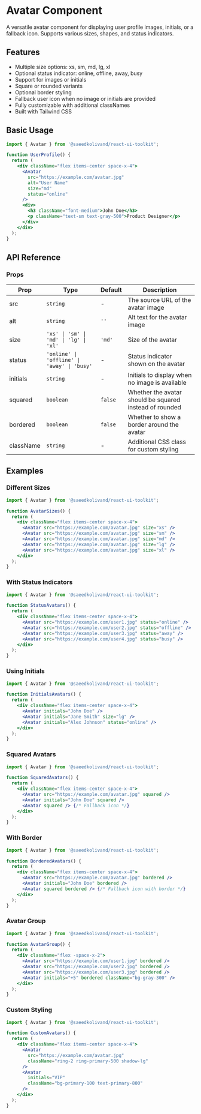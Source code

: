 # Avatar Component

A versatile avatar component for displaying user profile images, initials, or a fallback icon. Supports various sizes, shapes, and status indicators.

## Features

- Multiple size options: xs, sm, md, lg, xl
- Optional status indicator: online, offline, away, busy
- Support for images or initials
- Square or rounded variants
- Optional border styling
- Fallback user icon when no image or initials are provided
- Fully customizable with additional classNames
- Built with Tailwind CSS

## Basic Usage

```jsx
import { Avatar } from '@saeedkolivand/react-ui-toolkit';

function UserProfile() {
  return (
    <div className="flex items-center space-x-4">
      <Avatar 
        src="https://example.com/avatar.jpg" 
        alt="User Name" 
        size="md" 
        status="online" 
      />
      <div>
        <h3 className="font-medium">John Doe</h3>
        <p className="text-sm text-gray-500">Product Designer</p>
      </div>
    </div>
  );
}
```

## API Reference

### Props

| Prop | Type | Default | Description |
|------|------|---------|-------------|
| src | `string` | - | The source URL of the avatar image |
| alt | `string` | `''` | Alt text for the avatar image |
| size | `'xs' \| 'sm' \| 'md' \| 'lg' \| 'xl'` | `'md'` | Size of the avatar |
| status | `'online' \| 'offline' \| 'away' \| 'busy'` | - | Status indicator shown on the avatar |
| initials | `string` | - | Initials to display when no image is available |
| squared | `boolean` | `false` | Whether the avatar should be squared instead of rounded |
| bordered | `boolean` | `false` | Whether to show a border around the avatar |
| className | `string` | - | Additional CSS class for custom styling |

## Examples

### Different Sizes

```jsx
import { Avatar } from '@saeedkolivand/react-ui-toolkit';

function AvatarSizes() {
  return (
    <div className="flex items-center space-x-4">
      <Avatar src="https://example.com/avatar.jpg" size="xs" />
      <Avatar src="https://example.com/avatar.jpg" size="sm" />
      <Avatar src="https://example.com/avatar.jpg" size="md" />
      <Avatar src="https://example.com/avatar.jpg" size="lg" />
      <Avatar src="https://example.com/avatar.jpg" size="xl" />
    </div>
  );
}
```

### With Status Indicators

```jsx
import { Avatar } from '@saeedkolivand/react-ui-toolkit';

function StatusAvatars() {
  return (
    <div className="flex items-center space-x-4">
      <Avatar src="https://example.com/user1.jpg" status="online" />
      <Avatar src="https://example.com/user2.jpg" status="offline" />
      <Avatar src="https://example.com/user3.jpg" status="away" />
      <Avatar src="https://example.com/user4.jpg" status="busy" />
    </div>
  );
}
```

### Using Initials

```jsx
import { Avatar } from '@saeedkolivand/react-ui-toolkit';

function InitialsAvatars() {
  return (
    <div className="flex items-center space-x-4">
      <Avatar initials="John Doe" />
      <Avatar initials="Jane Smith" size="lg" />
      <Avatar initials="Alex Johnson" status="online" />
    </div>
  );
}
```

### Squared Avatars

```jsx
import { Avatar } from '@saeedkolivand/react-ui-toolkit';

function SquaredAvatars() {
  return (
    <div className="flex items-center space-x-4">
      <Avatar src="https://example.com/avatar.jpg" squared />
      <Avatar initials="John Doe" squared />
      <Avatar squared /> {/* Fallback icon */}
    </div>
  );
}
```

### With Border

```jsx
import { Avatar } from '@saeedkolivand/react-ui-toolkit';

function BorderedAvatars() {
  return (
    <div className="flex items-center space-x-4">
      <Avatar src="https://example.com/avatar.jpg" bordered />
      <Avatar initials="John Doe" bordered />
      <Avatar squared bordered /> {/* Fallback icon with border */}
    </div>
  );
}
```

### Avatar Group

```jsx
import { Avatar } from '@saeedkolivand/react-ui-toolkit';

function AvatarGroup() {
  return (
    <div className="flex -space-x-2">
      <Avatar src="https://example.com/user1.jpg" bordered />
      <Avatar src="https://example.com/user2.jpg" bordered />
      <Avatar src="https://example.com/user3.jpg" bordered />
      <Avatar initials="+5" bordered className="bg-gray-300" />
    </div>
  );
}
```

### Custom Styling

```jsx
import { Avatar } from '@saeedkolivand/react-ui-toolkit';

function CustomAvatars() {
  return (
    <div className="flex items-center space-x-4">
      <Avatar 
        src="https://example.com/avatar.jpg" 
        className="ring-2 ring-primary-500 shadow-lg"
      />
      <Avatar 
        initials="VIP" 
        className="bg-primary-100 text-primary-800"
      />
    </div>
  );
}
```

